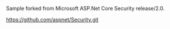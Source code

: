 Sample forked from Microsoft ASP.Net Core Security release/2.0. 

https://github.com/aspnet/Security.git
